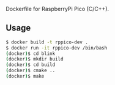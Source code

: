 Dockerfile for RaspberryPi Pico (C/C++).

## Usage 

```bash
$ docker build -t rppico-dev .
$ docker run -it rppico-dev /bin/bash
(docker)$ cd blink
(docker)$ mkdir build
(docker)$ cd build
(docker)$ cmake ..
(docker)$ make
```

